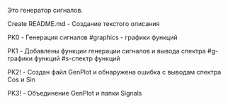 Это генератор сигналов.

Create README.md - Создание текстого описания

PK0 - Генерация сигналов
#graphics - графики функций

PK1 - Добавлены функции генерации сигналов и вывода спектра
#g-графики функций
#s-спектр функций

PK2! - Создан файл GenPlot и обнаружена ошибка с выводам спектра Cos и Sin

PK3! - Объединение GenPlot и папки Signals
